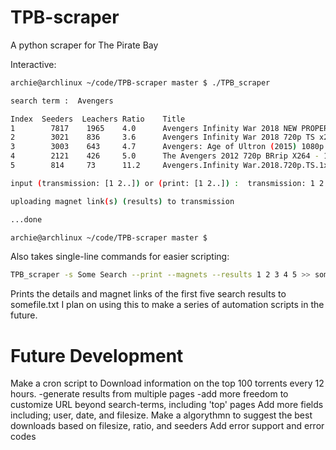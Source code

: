# TPB-scraper
A python scraper for The Pirate Bay

Interactive:
```bash
archie@archlinux ~/code/TPB-scraper master $ ./TPB_scraper

search term :  Avengers

Index  Seeders  Leachers Ratio    Title
1        7817    1965    4.0      Avengers Infinity War 2018 NEW PROPER 720p HD-CAM X264 HQ-CPG
2        3021    836     3.6      Avengers Infinity War 2018 720p TS x264 AAC TiTAN
3        3003    643     4.7      Avengers: Age of Ultron (2015) 1080p BrRip x264 - YIFY
4        2121    426     5.0      The Avengers 2012 720p BRrip X264 - 1GB - YIFY
5        814     73      11.2     Avengers.Infinity War.2018.720p.TS.1xBet

input (transmission: [1 2..]) or (print: [1 2..]) :  transmission: 1 2

uploading magnet link(s) (results) to transmission

...done

archie@archlinux ~/code/TPB-scraper master $   
```

Also takes single-line commands for easier scripting:
```bash
TPB_scraper -s Some Search --print --magnets --results 1 2 3 4 5 >> somefile.txt
```
Prints the details and magnet links of the first five search results to somefile.txt
I plan on using this to make a series of automation scripts in the future.

# Future Development
Make a cron script to Download information on the top 100 torrents every 12 hours.
  -generate results from multiple pages
  -add more freedom to customize URL beyond search-terms, including 'top' pages
Add more fields including; user, date, and filesize.
Make a algorythmn to suggest the best downloads based on filesize, ratio, and seeders
Add error support and error codes


